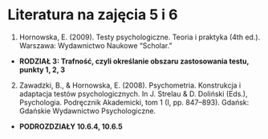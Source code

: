 # Literatura na zajęcia 5 i 6

1. Hornowska, E. (2009). Testy psychologiczne. Teoria i praktyka (4th ed.). Warszawa: Wydawnictwo Naukowe “Scholar.” 
  - **RODZIAŁ 3: Trafność, czyli określanie obszaru zastosowania testu, punkty 1, 2, 3**
2. Zawadzki, B., & Hornowska, E. (2008). Psychometria. Konstrukcja i adaptacja testów psychologicznych. In J. Strelau & D. Doliński (Eds.), Psychologia. Podręcznik Akademicki, tom 1 (I, pp. 847–893). Gdańsk: Gdańskie Wydawnictwo Psychologiczne.
  - **PODROZDZIAŁY 10.6.4, 10.6.5**